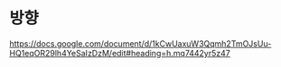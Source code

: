 # 방향   
https://docs.google.com/document/d/1kCwUaxuW3Qqmh2TmOJsUu-HQ1eqOR29lh4YeSaIzDzM/edit#heading=h.mq7442yr5z47
